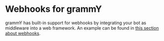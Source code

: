 # Webhooks for grammY

grammY has built-in support for webhooks by integrating your bot as middleware into a web framework.
An example can be found in [this section about webhooks](/guide/deployment-types.md#webhooks).

